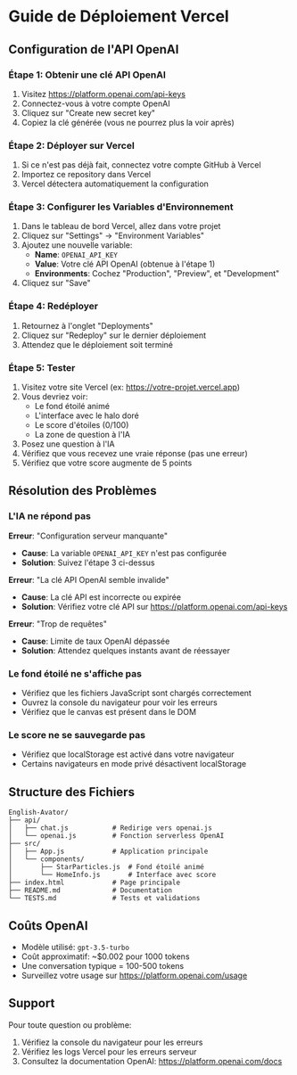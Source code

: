 # Guide de Déploiement Vercel

## Configuration de l'API OpenAI

### Étape 1: Obtenir une clé API OpenAI

1. Visitez https://platform.openai.com/api-keys
2. Connectez-vous à votre compte OpenAI
3. Cliquez sur "Create new secret key"
4. Copiez la clé générée (vous ne pourrez plus la voir après)

### Étape 2: Déployer sur Vercel

1. Si ce n'est pas déjà fait, connectez votre compte GitHub à Vercel
2. Importez ce repository dans Vercel
3. Vercel détectera automatiquement la configuration

### Étape 3: Configurer les Variables d'Environnement

1. Dans le tableau de bord Vercel, allez dans votre projet
2. Cliquez sur "Settings" → "Environment Variables"
3. Ajoutez une nouvelle variable:
   - **Name**: `OPENAI_API_KEY`
   - **Value**: Votre clé API OpenAI (obtenue à l'étape 1)
   - **Environments**: Cochez "Production", "Preview", et "Development"
4. Cliquez sur "Save"

### Étape 4: Redéployer

1. Retournez à l'onglet "Deployments"
2. Cliquez sur "Redeploy" sur le dernier déploiement
3. Attendez que le déploiement soit terminé

### Étape 5: Tester

1. Visitez votre site Vercel (ex: https://votre-projet.vercel.app)
2. Vous devriez voir:
   - Le fond étoilé animé
   - L'interface avec le halo doré
   - Le score d'étoiles (0/100)
   - La zone de question à l'IA
3. Posez une question à l'IA
4. Vérifiez que vous recevez une vraie réponse (pas une erreur)
5. Vérifiez que votre score augmente de 5 points

## Résolution des Problèmes

### L'IA ne répond pas

**Erreur**: "Configuration serveur manquante"
- **Cause**: La variable `OPENAI_API_KEY` n'est pas configurée
- **Solution**: Suivez l'étape 3 ci-dessus

**Erreur**: "La clé API OpenAI semble invalide"
- **Cause**: La clé API est incorrecte ou expirée
- **Solution**: Vérifiez votre clé API sur https://platform.openai.com/api-keys

**Erreur**: "Trop de requêtes"
- **Cause**: Limite de taux OpenAI dépassée
- **Solution**: Attendez quelques instants avant de réessayer

### Le fond étoilé ne s'affiche pas

- Vérifiez que les fichiers JavaScript sont chargés correctement
- Ouvrez la console du navigateur pour voir les erreurs
- Vérifiez que le canvas est présent dans le DOM

### Le score ne se sauvegarde pas

- Vérifiez que localStorage est activé dans votre navigateur
- Certains navigateurs en mode privé désactivent localStorage

## Structure des Fichiers

```
English-Avator/
├── api/
│   ├── chat.js           # Redirige vers openai.js
│   └── openai.js         # Fonction serverless OpenAI
├── src/
│   ├── App.js            # Application principale
│   └── components/
│       ├── StarParticles.js  # Fond étoilé animé
│       └── HomeInfo.js       # Interface avec score
├── index.html            # Page principale
├── README.md             # Documentation
└── TESTS.md              # Tests et validations
```

## Coûts OpenAI

- Modèle utilisé: `gpt-3.5-turbo`
- Coût approximatif: ~$0.002 pour 1000 tokens
- Une conversation typique = 100-500 tokens
- Surveillez votre usage sur https://platform.openai.com/usage

## Support

Pour toute question ou problème:
1. Vérifiez la console du navigateur pour les erreurs
2. Vérifiez les logs Vercel pour les erreurs serveur
3. Consultez la documentation OpenAI: https://platform.openai.com/docs
